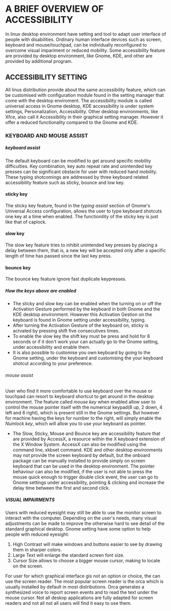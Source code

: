 # A BRIEF OVERVIEW OF ACCESSIBILITY
In linux desktop environment have setting and tool to adapt  user interface of people with disabilities. Ordinary human interface devices such as screen, keyboard and mouse/touchpad, can be individually reconfigured to overcome visual impariment or reduced mobility.
Some accessibility feature are provided by desktop environment, like Gnome, KDE, and other are provided by additional program.
## ACCESSIBILITY SETTING
All linus distribution provide about the same accessibility feature, which can be customised with configuration module found in the setting manager that come with the desktop enviroment. The accessibility module is called universal access in Gnome desktop, KDE accessibility is under system settings, Personalization, Accessibility. Other desktop environments, like Xfce, also call it Accessibility in their graphical setting manager. However it offer a reduced functionality compared to the Gnome and KDE. 
### KEYBOARD AND MOUSE ASSIST
##### _keyboard assist_
The default keyboard can be modified to get around specific mobility difficulties. Key combination, key auto repeat rate and unintended key presses can be significant obstacle for user with reduced hand mobility. These typing shotcomings are addressed by three keyboard  related accessibility feature such as sticky, bounce and low key.
####  sticky key
The sticky key feature, found in the _typing assist_ section of Gnome's Universal Access configuration, allows the user to type keyboard shotcuts one key at a time when enabled. The functionility of the sticky key is just like that of caplock.
#### slow key  
The slow key feature tries to inhibit unintended key presses by placing a delay between them, that is, a new key will be accepted only after a specific length of time has passed since the last key press.
#### bounce key 
The bounce key feature ignore fast duplicate keypresses.
##### How the keys above are enabled
- The sticky and slow key can be enabled when the turning on or off the Activation Gesture performed by the keyboard in both Gnome and the KDE desktop environment. However this Activation Gestion on the keyboard is found in Gnome setting under accessibility, typing.  
- After turning the Activation Gesture of the keyboard on, sticky is actvated by pressing shift five consecutives times.
- To enable the slow key the shift key must be press and hold for 8 seconds or if it don't work your can actually go to the Gnome setting, under accessibility and enable them. 
- It is also possible to customise you own keyboard by going to the Gnome setting, under the keyboard and customising the your keyboard shotcut according to your preference. 
###### _mouse assist_
User who find it more comfortable to use keyboard over the mouse or touchpad can resort to keyboard shortcut to get around in the desktop environment. The feature called _mouse key_ when enabled allow user to control the mouse pointer itself with the numerical keypad(8 up, 2 down, 4 left and 6 right), which is present still in the Gnome settings. But however for machine having the keys for number to the right, will simply enable the _Numlock key_, which will allow you to use your keyboard as pointer. 
- The Slow, Sticky, Mouse and Bounce key are accessibility feature that are provided by AccessX, a resource within the X keyboard extension of the X Window System. AccessX can also be modified using the command line, xkbset command. KDE and other desktop environments may not provide the screen keyboard by default, but the onboard package can be manually installed to provide simply on screen keyboard that can be used in the desktop environment. The pointer behaviour can also be modified, if the user is not able to press the mouse quick enough to trigger double click event, the user can go to Gnome settings under accessibility, pointing & clicking and increase the delay time between the first and second click.
##### VISUAL IMPAIRMENTS
Users with reduced eyesight may still be able to use the monitor screen to interact with the computer. Depending on the user's needs, many visual adjustments can be made to improve the otherwise hard to see detail of the standard graphical desktop.
Gnome setting have some option to help people with reduced eyesight:
1. High Contrast
will make windows and buttons easier to see by drawing them in sharper colors.
2. Large Text
will enlarge the standard screen font size.
3. Cursor Size
allows to choose a bigger mouse cursor, making to locate on the screen.

For user for which graphical interface gis not an option or choice, the can use the screen reader. The most popular screen reader is the orca which is usually installed by default in most distributions. Orca generates a synthesized voice to report screen events and to read the text under the mouse cursor. Not all deskop applications are fully adapted for screen readers and not all not all users will find it easy to use them.

